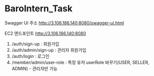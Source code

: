 # BaroIntern_Task

Swagger UI 주소
http://3.106.186.140:8080/swagger-ui.html

EC2 엔드포인트
http://3.106.186.140:8080
1. /auth/sign-up : 회원가입
2. /auth/admin/sign-up : 관리자 회원가입
3. /auth/login : 로그인
4. /member/admin/user-role : 특정 유저 userRole 바꾸기(USER, SELLER, ADMIN) - 관리자만 가능
